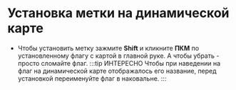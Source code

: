 # Установка метки на динамической карте

* Чтобы установить метку зажмите **Shift** и кликните **ПКМ** по установленному флагу с картой в главной руке.
А чтобы убрать - просто сломайте флаг.
:::tip ИНТЕРЕСНО
Чтобы при наведении на флаг на динамической карте отображалось его название, перед установкой переименуйте флаг в наковальне.
:::

